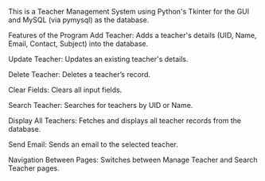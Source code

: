 This is a Teacher Management System using Python's Tkinter for the GUI and MySQL (via pymysql) as the database.

Features of the Program
Add Teacher: Adds a teacher's details (UID, Name, Email, Contact, Subject) into the database.

Update Teacher: Updates an existing teacher's details.

Delete Teacher: Deletes a teacher’s record.

Clear Fields: Clears all input fields.

Search Teacher: Searches for teachers by UID or Name.

Display All Teachers: Fetches and displays all teacher records from the database.

Send Email: Sends an email to the selected teacher.

Navigation Between Pages: Switches between Manage Teacher and Search Teacher pages.
